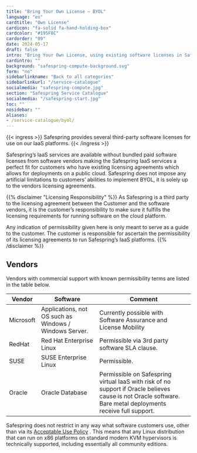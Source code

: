 ```yaml
---
title: "Bring Your Own License – BYOL"
language: "en"
cardtitle: "Own License"
cardicon: "fa-solid fa-hand-holding-box"
cardcolor: "#195F8C"
cardorder: "09"
date: 2024-05-17
draft: false
intro: "Bring Your Own License, using existing software licenses in Safespring cloud environment"
cardintro: ""
background: "safespring-compute-background.svg"
form: "no"
sidebarlinkname: "Back to all categories"
sidebarlinkurl: "/service-catalogue"
socialmedia: "safespring-compute.jpg"
section: "Safespring Service Catalogue"
socialmedia: "/safespring-start.jpg"
toc: ""
nosidebar: ""
aliases:
- /service-catalogue/byol/
---
```


{{< ingress >}}
Safespring provides several third-party software licenses for use on our IaaS platforms.
{{< /ingress >}}

Safespring’s IaaS services are available without bundled paid software licenses from software vendors making the Safespring IaaS services a perfect fit for customers who have existing licensing agreements which allows for deployments on a public cloud. Safespring does not impose any artificial limitations to customers’ abilities to implement BYOL, it is solely up to the vendors licensing agreements.

{{% disclaimer "Licensing Responsibility" %}}
As Safespring is a third party to the licensing agreement between the Customer and the software vendors, it is the customer’s responsibility to make sure it fulfills the licensing requirements for running software on the cloud platform.

Any indication of permissibility given here is only meant to serve as a guide to the customer. The customer is responsible for ascertain the permissibility of its licensing agreements to run Safespring’s IaaS platforms.
{{% /disclaimer %}}

## Vendors

Vendors with commercial support with known permissibility terms are listed in the table below.

| Vendor    | Software                                               | Comment                                                                                                                                                      |
| --------- | ------------------------------------------------------ | ------------------------------------------------------------------------------------------------------------------------------------------------------------ |
| Microsoft | Applications, not OS such as Windows / Windows Server. | Currently possible with Software Assurance and License Mobility                                                                                              |
| RedHat    | Red Hat Enterprise Linux                               | Permissible via 3rd party software SLA clause.                                                                                                               |
| SUSE      | SUSE Enterprise Linux                                  | Permissible.                                                                                                                                                 |
| Oracle    | Oracle Database                                        | Permissible on Safespring virtual IaaS with risk of no support if Oracle believes cause is not Oracle software. Bare metal deployments receive full support. |

Safespring does not restrict in any way what software customers use, other than via its [Acceptable Use Policy](/documents/safespring-acceptable_use_policy.pdf) . This means that any Linux distribution that can run on x86 platforms on standard modern KVM hypervisors is technically supported, including essentially all community editions.
